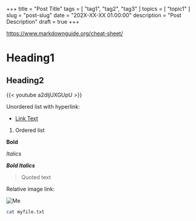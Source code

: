 +++
title = "Post Title"
tags = [ "tag1", "tag2", "tag3" ]
topics = [ "topic1" ]
slug = "post-slug"
date = "202X-XX-XX 01:00:00"
description = "Post Description"
draft = true
+++

<https://www.markdownguide.org/cheat-sheet/>

<!-- markdownlint-disable MD025 -->
# Heading1
<!-- markdownlint-enable MD025 -->

## Heading2

{{< youtube a2dljUXGUpU >}}

Unordered list with hyperlink:

* [Link Text](http://example.com/)

1. Ordered list

**Bold**

*Italics*

***Bold Italics***

> Quoted text

Relative image link:

![Me](/images/me.jpg)

```bash
cat myfile.txt
```
